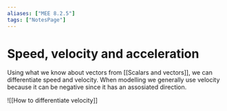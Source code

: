```yaml
---
aliases: ["MEE 8.2.5"]
tags: ["NotesPage"]
---
```


# Speed, velocity and acceleration

Using what we know about vectors from [[Scalars and vectors]], we can differentiate speed and velocity. When modelling we generally use velocity because it can be negative since it has an assosiated direction.

![[How to differentiate velocity]]

